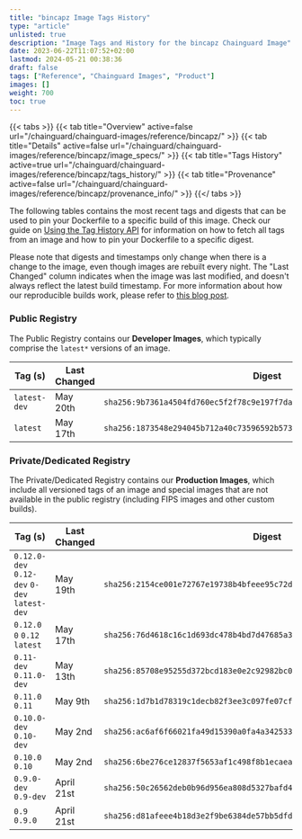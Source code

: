 ```yaml
---
title: "bincapz Image Tags History"
type: "article"
unlisted: true
description: "Image Tags and History for the bincapz Chainguard Image"
date: 2023-06-22T11:07:52+02:00
lastmod: 2024-05-21 00:38:36
draft: false
tags: ["Reference", "Chainguard Images", "Product"]
images: []
weight: 700
toc: true
---
```


{{< tabs >}}
{{< tab title="Overview" active=false url="/chainguard/chainguard-images/reference/bincapz/" >}}
{{< tab title="Details" active=false url="/chainguard/chainguard-images/reference/bincapz/image_specs/" >}}
{{< tab title="Tags History" active=true url="/chainguard/chainguard-images/reference/bincapz/tags_history/" >}}
{{< tab title="Provenance" active=false url="/chainguard/chainguard-images/reference/bincapz/provenance_info/" >}}
{{</ tabs >}}

The following tables contains the most recent tags and digests that can be used to pin your Dockerfile to a specific build of this image. Check our guide on [Using the Tag History API](/chainguard/chainguard-images/using-the-tag-history-api/) for information on how to fetch all tags from an image and how to pin your Dockerfile to a specific digest.

Please note that digests and timestamps only change when there is a change to the image, even though images are rebuilt every night. The "Last Changed" column indicates when the image was last modified, and doesn't always reflect the latest build timestamp. For more information about how our reproducible builds work, please refer to [this blog post](https://www.chainguard.dev/unchained/reproducing-chainguards-reproducible-image-builds).

### Public Registry
The Public Registry contains our **Developer Images**, which typically comprise the `latest*` versions of an image.

| Tag (s)       | Last Changed | Digest                                                                    |
|---------------|--------------|---------------------------------------------------------------------------|
|  `latest-dev` | May 20th     | `sha256:9b7361a4504fd760ec5f2f78c9e197f7dac90f39d170a2b97d6e7c19280263d4` |
|  `latest`     | May 17th     | `sha256:1873548e294045b712a40c73596592b57301c4890611a853df07f0ab9c1cbefc` |


### Private/Dedicated Registry
The Private/Dedicated Registry contains our **Production Images**, which include all versioned tags of an image and special images that are not available in the public registry (including FIPS images and other custom builds).

| Tag (s)                                       | Last Changed | Digest                                                                    |
|-----------------------------------------------|--------------|---------------------------------------------------------------------------|
|  `0.12.0-dev` `0.12-dev` `0-dev` `latest-dev` | May 19th     | `sha256:2154ce001e72767e19738b4bfeee95c72d08459eeca31b0a36c5f5138c552e54` |
|  `0.12.0` `0` `0.12` `latest`                 | May 17th     | `sha256:76d4618c16c1d693dc478b4bd7d47685a3d6c8077641f5c7714c31da439eb299` |
|  `0.11-dev` `0.11.0-dev`                      | May 13th     | `sha256:85708e95255d372bcd183e0e2c92982bc0d0b13aa136a4c662118dfda6ee6ab0` |
|  `0.11.0` `0.11`                              | May 9th      | `sha256:1d7b1d78319c1decb82f3ee3c097fe07cf4d757f077cb2580b7aa7b527dfea03` |
|  `0.10.0-dev` `0.10-dev`                      | May 2nd      | `sha256:ac6af6f66021fa49d15390a0fa4a342533a682879ac51b10791598f9800131fa` |
|  `0.10.0` `0.10`                              | May 2nd      | `sha256:6be276ce12837f5653af1c498f8b1ecaeadcf1d6ae316c6c8cc3baacb5280b84` |
|  `0.9.0-dev` `0.9-dev`                        | April 21st   | `sha256:50c26562deb0b96d956ea808d5327bafd4ab4b29b6b359880e600bceceb89a8b` |
|  `0.9` `0.9.0`                                | April 21st   | `sha256:d81afeee4b18d3e2f9be6384de57bb5dfdba5f1a01d825422abe62d27b39195e` |

